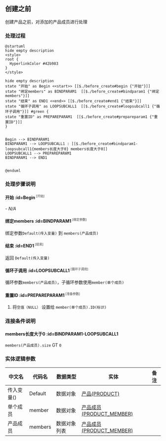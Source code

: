 ## 创建之前 <!-- {docsify-ignore-all} -->

   创建产品之前，对添加的产品成员进行处理

### 处理过程

```plantuml
@startuml
hide empty description
<style>
root {
  HyperlinkColor #42b983
}
</style>

hide empty description
state "开始" as Begin <<start>> [[$./before_create#begin {"开始"}]]
state "绑定members" as BINDPARAM1  [[$./before_create#bindparam1 {"绑定members"}]]
state "结束" as END1 <<end>> [[$./before_create#end1 {"结束"}]]
state "循环子调用" as LOOPSUBCALL1  [[$./before_create#loopsubcall1 {"循环子调用"}]] #green {
state "重置ID" as PREPAREPARAM1  [[$./before_create#prepareparam1 {"重置ID"}]]
}


Begin --> BINDPARAM1
BINDPARAM1 --> LOOPSUBCALL1 : [[$./before_create#bindparam1-loopsubcall1{members长度大于0} members长度大于0]]
LOOPSUBCALL1 --> PREPAREPARAM1
BINDPARAM1 --> END1


@enduml
```


### 处理步骤说明

#### 开始 :id=Begin<sup class="footnote-symbol"> <font color=gray size=1>[开始]</font></sup>



*- N/A*
#### 绑定members :id=BINDPARAM1<sup class="footnote-symbol"> <font color=gray size=1>[绑定参数]</font></sup>



绑定参数`Default(传入变量)` 到 `members(产品成员)`
#### 结束 :id=END1<sup class="footnote-symbol"> <font color=gray size=1>[结束]</font></sup>



返回 `Default(传入变量)`

#### 循环子调用 :id=LOOPSUBCALL1<sup class="footnote-symbol"> <font color=gray size=1>[循环子调用]</font></sup>



循环参数`members(产品成员)`，子循环参数使用`member(单个成员)`
#### 重置ID :id=PREPAREPARAM1<sup class="footnote-symbol"> <font color=gray size=1>[准备参数]</font></sup>



1. 将`空值（NULL）` 设置给  `member(单个成员).ID(标识)`


### 连接条件说明
#### members长度大于0 :id=BINDPARAM1-LOOPSUBCALL1

`members(产品成员).size` GT `0`


### 实体逻辑参数

|    中文名   |    代码名    |  数据类型    |  实体   |备注 |
| --------| --------| -------- | -------- | --------   |
|传入变量(<i class="fa fa-check"/></i>)|Default|数据对象|[产品(PRODUCT)](module/ProdMgmt/product.md)||
|单个成员|member|数据对象|[产品成员(PRODUCT_MEMBER)](module/ProdMgmt/product_member.md)||
|产品成员|members|数据对象列表|[产品成员(PRODUCT_MEMBER)](module/ProdMgmt/product_member.md)||
